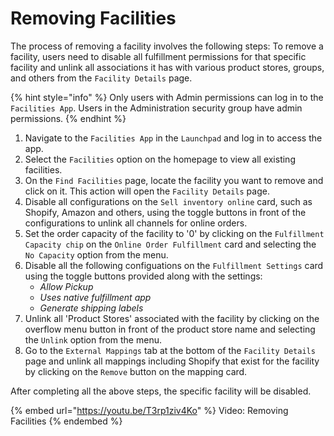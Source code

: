 # Removing Facilities

The process of removing a facility involves the following steps: 
To remove a facility, users need to disable all fulfillment permissions for that specific facility and unlink all associations it has with various product stores, groups, and others from the `Facility Details` page.

{% hint style="info" %}
Only users with Admin permissions can log in to the `Facilities App`. Users in the Administration security group have admin permissions.
{% endhint %}

1. Navigate to the `Facilities App` in the `Launchpad` and log in to access the app. 
2. Select the `Facilities` option on the homepage to view all existing facilities. 
3. On the `Find Facilities` page, locate the facility you want to remove and click on it. This action will open the `Facility Details` page.
4. Disable all configurations on the `Sell inventory online` card, such as Shopify, Amazon and others, using the toggle buttons in front of the configurations to unlink all channels for online orders.
5. Set the order capacity of the facility to '0' by clicking on the `Fulfillment Capacity chip` on the `Online Order Fulfillment` card and selecting the `No Capacity` option from the menu.
6. Disable all the following configuations on the `Fulfillment Settings` card using the toggle buttons provided along with the settings:
   - _Allow Pickup_
   - _Uses native fulfillment app_
   - _Generate shipping labels_
7. Unlink all 'Product Stores' associated with the facility by clicking on the overflow menu button in front of the product store name and selecting the `Unlink` option from the menu.
8. Go to the `External Mappings` tab at the bottom of the `Facility Details` page and unlink all mappings including Shopify that exist for the facility by clicking on the `Remove` button on the mapping card.

After completing all the above steps, the specific facility will be disabled. 

{% embed url="https://youtu.be/T3rp1ziv4Ko" %} Video: Removing Facilities {% endembed %}

